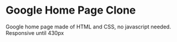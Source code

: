 # Google Home Page Clone

Google home page made of HTML and CSS, no javascript needed.
Responsive until 430px
